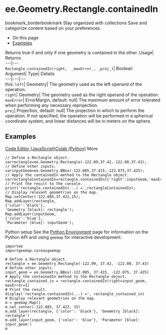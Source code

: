  
#  ee.Geometry.Rectangle.containedIn 
bookmark_borderbookmark Stay organized with collections  Save and categorize content based on your preferences.
  * On this page
  * [Examples](https://developers.google.com/earth-engine/apidocs/ee-geometry-rectangle-containedin#examples)


Returns true if and only if one geometry is contained in the other. 
Usage| Returns  
---|---  
`Rectangle.containedIn(right,  _maxError_, _proj_)`| Boolean  
Argument| Type| Details  
---|---|---  
this: `left`| Geometry| The geometry used as the left operand of the operation.  
`right`| Geometry| The geometry used as the right operand of the operation.  
`maxError`| ErrorMargin, default: null| The maximum amount of error tolerated when performing any necessary reprojection.  
`proj`| Projection, default: null| The projection in which to perform the operation. If not specified, the operation will be performed in a spherical coordinate system, and linear distances will be in meters on the sphere.  
## Examples
[Code Editor (JavaScript)](https://developers.google.com/earth-engine/apidocs/ee-geometry-rectangle-containedin#code-editor-javascript-sample)[Colab (Python)](https://developers.google.com/earth-engine/apidocs/ee-geometry-rectangle-containedin#colab-python-sample) More
```
// Define a Rectangle object.
varrectangle=ee.Geometry.Rectangle(-122.09,37.42,-122.08,37.43);
// Define other inputs.
varinputGeom=ee.Geometry.BBox(-122.085,37.415,-122.075,37.425);
// Apply the containedIn method to the Rectangle object.
varrectangleContainedIn=rectangle.containedIn({'right':inputGeom,'maxError':1});
// Print the result to the console.
print('rectangle.containedIn(...) =',rectangleContainedIn);
// Display relevant geometries on the map.
Map.setCenter(-122.085,37.422,15);
Map.addLayer(rectangle,
{'color':'black'},
'Geometry [black]: rectangle');
Map.addLayer(inputGeom,
{'color':'blue'},
'Parameter [blue]: inputGeom');
```
Python setup
See the [ Python Environment](https://developers.google.com/earth-engine/guides/python_install) page for information on the Python API and using `geemap` for interactive development.
```
importee
importgeemap.coreasgeemap
```
```
# Define a Rectangle object.
rectangle = ee.Geometry.Rectangle(-122.09, 37.42, -122.08, 37.43)
# Define other inputs.
input_geom = ee.Geometry.BBox(-122.085, 37.415, -122.075, 37.425)
# Apply the containedIn method to the Rectangle object.
rectangle_contained_in = rectangle.containedIn(right=input_geom, maxError=1)
# Print the result.
display('rectangle.containedIn(...) =', rectangle_contained_in)
# Display relevant geometries on the map.
m = geemap.Map()
m.set_center(-122.085, 37.422, 15)
m.add_layer(rectangle, {'color': 'black'}, 'Geometry [black]: rectangle')
m.add_layer(input_geom, {'color': 'blue'}, 'Parameter [blue]: input_geom')
m
```

